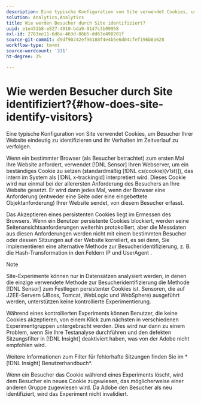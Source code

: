 ```yaml
---
description: Eine typische Konfiguration von Site verwendet Cookies, um Besucher Ihrer Website eindeutig zu identifizieren und ihr Verhalten im Zeitverlauf zu verfolgen.
solution: Analytics,Analytics
title: Wie werden Besucher durch Site identifiziert?
uuid: e1e451b8-e827-4010-bda9-9147c3b09958
exl-id: 2783ee11-6d6a-463d-86b5-dd63e490201f
source-git-commit: d9df90242ef96188f4e4b5e6d04cfef196b0a628
workflow-type: tm+mt
source-wordcount: '331'
ht-degree: 3%

---
```


# Wie werden Besucher durch Site identifiziert?{#how-does-site-identify-visitors}

Eine typische Konfiguration von Site verwendet Cookies, um Besucher Ihrer Website eindeutig zu identifizieren und ihr Verhalten im Zeitverlauf zu verfolgen.

Wenn ein bestimmter Browser (als Besucher betrachtet) zum ersten Mal Ihre Website anfordert, verwendet [!DNL Sensor] Ihren Webserver, um ein beständiges Cookie zu setzen (standardmäßig [!DNL cs(cookie)(v1st)]), das intern im System als [!DNL x-trackingid] interpretiert wird. Dieses Cookie wird nur einmal bei der allerersten Anforderung des Besuchers an Ihre Website gesetzt. Er wird dann jedes Mal, wenn der Browser eine Anforderung (entweder eine Seite oder eine eingebettete Objektanforderung) Ihrer Website sendet, von diesem Besucher erfasst.

Das Akzeptieren eines persistenten Cookies liegt im Ermessen des Browsers. Wenn ein Benutzer persistente Cookies blockiert, werden seine Seitenansichtsanforderungen weiterhin protokolliert, aber die Messdaten aus diesen Anforderungen werden nicht mit einem bestimmten Besucher oder dessen Sitzungen auf der Website korreliert, es sei denn, Sie implementieren eine alternative Methode zur Besucheridentifizierung, z. B. die Hash-Transformation in den Feldern IP und UserAgent .

>[!NOTE]
>
>Site-Experimente können nur in Datensätzen analysiert werden, in denen die einzige verwendete Methode zur Besucheridentifizierung die Methode [!DNL Sensor] zum Festlegen persistenter Cookies ist. Sensoren, die auf J2EE-Servern (JBoss, Tomcat, WebLogic und WebSphere) ausgeführt werden, unterstützen keine kontrollierte Experimentierung.

Während eines kontrollierten Experiments können Benutzer, die keine Cookies akzeptieren, von einem Klick zum nächsten in verschiedenen Experimentgruppen untergebracht werden. Dies wird nur dann zu einem Problem, wenn Sie Ihre Testanalyse durchführen und den defekten Sitzungsfilter in [!DNL Insight] deaktiviert haben, was von der Adobe nicht empfohlen wird.

Weitere Informationen zum Filter für fehlerhafte Sitzungen finden Sie im * [!DNL Insight] Benutzerhandbuch*.

Wenn ein Besucher das Cookie während eines Experiments löscht, wird dem Besucher ein neues Cookie zugewiesen, das möglicherweise einer anderen Gruppe zugewiesen wird. Da Adobe den Besucher als neu identifiziert, wird das Experiment nicht invalidiert.

